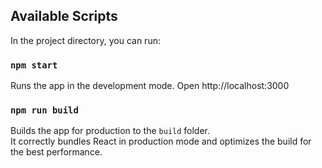 ## Available Scripts

In the project directory, you can run:

### `npm start`

Runs the app in the development mode.
Open http://localhost:3000

### `npm run build`

Builds the app for production to the `build` folder.\
It correctly bundles React in production mode and optimizes the build for the best performance.